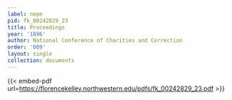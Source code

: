 ```yaml
---
label: nope
pid: fk_00242829_23
title: Proceedings
year: '1896'
author: National Conference of Charities and Correction
order: '009'
layout: single
collection: documents
---
```



{{< embed-pdf url=https://florencekelley.northwestern.edu/pdfs/fk_00242829_23.pdf >}}